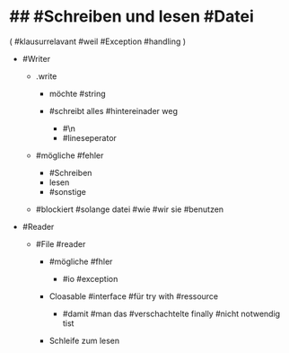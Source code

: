 # ## #Schreiben und lesen #Datei 
 ( #klausurrelavant #weil #Exception #handling ) 

 - #Writer 

	 - .write 

		 - möchte #string 
		 - #schreibt alles #hintereinader weg 

			 - #\n 
			 - #lineseperator 

	 - #mögliche #fehler 

		 - #Schreiben 
		 - lesen 
		 - #sonstige 

	 - #blockiert #solange datei #wie #wir sie #benutzen 

 - #Reader 

	 - #File #reader 

		 - #mögliche #fhler 

			 - #io #exception 

		 - Cloasable #interface #für try with #ressource 

			 - #damit #man das #verschachtelte finally #nicht notwendig tist 

		 - Schleife zum lesen 
